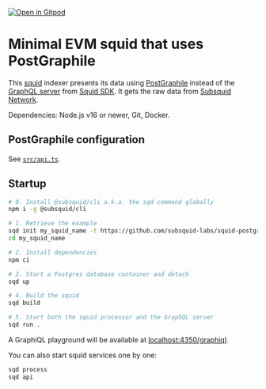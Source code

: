 [![Open in Gitpod](https://gitpod.io/button/open-in-gitpod.svg)](https://github.com/subsquid-labs/squid-postgraphile-example)

# Minimal EVM squid that uses PostGraphile

This [squid](https://docs.subsquid.io/sdk/overview/) indexer presents its data using [PostGraphile](https://www.graphile.org/postgraphile/) instead of the [GraphQL server](https://docs.subsquid.io/sdk/resources/graphql-server/) from [Squid SDK](https://docs.subsquid.io/sdk/). It gets the raw data from [Subsquid Network](https://docs.subsquid.io/subsquid-network).

Dependencies: Node.js v16 or newer, Git, Docker.

## PostGraphile configuration

See [`src/api.ts`](src/api.ts).

## Startup

```bash
# 0. Install @subsquid/cli a.k.a. the sqd command globally
npm i -g @subsquid/cli

# 1. Retrieve the example
sqd init my_squid_name -t https://github.com/subsquid-labs/squid-postgraphile-example
cd my_squid_name

# 2. Install dependencies
npm ci

# 3. Start a Postgres database container and detach
sqd up

# 4. Build the squid
sqd build

# 5. Start both the squid processor and the GraphQL server
sqd run .
```
A GraphiQL playground will be available at [localhost:4350/graphiql](http://localhost:4350/graphiql).

You can also start squid services one by one:
```bash
sqd process
sqd api
```
